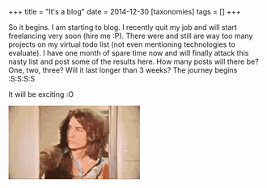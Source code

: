 +++
title = "It's a blog"
date = 2014-12-30
[taxonomies]
tags = []
+++

So it begins. I am starting to blog. <!-- more -->I recently quit my job and will start freelancing very soon (hire me :P). There were and still are way too many projects on my virtual todo list (not even mentioning technologies to evaluate). I have one month of spare time now and will finally attack this nasty list and post some of the results here. How many posts will there be? One, two, three? Will it last longer than 3 weeks? The journey begins :S:S:S:S

It will be exciting :O

![](whoaaa.gif)
